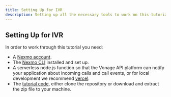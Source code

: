 ```yaml
---
title: Setting Up for IVR
description: Setting up all the necessary tools to work on this tutorial
---
```

## Setting Up for IVR

In order to work through this tutorial you need:

* A [Nexmo account](https://dashboard.nexmo.com/sign-up).
* The [Nexmo CLI](https://github.com/nexmo/nexmo-cli) installed and set up.
* A serverless node.js function so that the Vonage API platform can notify your application about incoming calls and call events, or for local development we recommend [vercel](https://vercel.com). 
* The [tutorial code](https://github.com/spiritbro1/nodejs-phone-menu), either clone the repository or download and extract the zip file to your machine.
